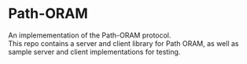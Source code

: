 # Path-ORAM
An implemementation of the Path-ORAM protocol.\
This repo contains a server and client library for Path ORAM, as well as sample server and client implementations for testing.
